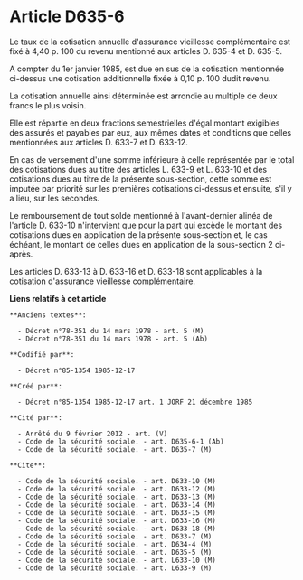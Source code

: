 # Article D635-6

Le taux de la cotisation annuelle d'assurance vieillesse complémentaire est fixé à 4,40 p. 100 du revenu mentionné aux
articles D. 635-4 et D. 635-5. 

A compter du 1er janvier 1985, est due en sus de la cotisation mentionnée ci-dessus une cotisation additionnelle fixée à 0,10
p. 100 dudit revenu. 

La cotisation annuelle ainsi déterminée est arrondie au multiple de deux francs le plus voisin. 

Elle est répartie en deux fractions semestrielles d'égal montant exigibles des assurés et payables par eux, aux mêmes dates
et conditions que celles mentionnées aux articles D. 633-7 et D. 633-12. 

En cas de versement d'une somme inférieure à celle représentée par le total des cotisations dues au titre des articles L.
633-9 et L. 633-10 et des cotisations dues au titre de la présente sous-section, cette somme est imputée par priorité sur les
premières cotisations ci-dessus et ensuite, s'il y a lieu, sur les secondes. 

Le remboursement de tout solde mentionné à l'avant-dernier alinéa de l'article D. 633-10 n'intervient que pour la part qui
excède le montant des cotisations dues en application de la présente sous-section et, le cas échéant, le montant de celles
dues en application de la sous-section 2 ci-après. 

Les articles D. 633-13 à D. 633-16 et D. 633-18 sont applicables à la cotisation d'assurance vieillesse complémentaire.

**Liens relatifs à cet article**

	**Anciens textes**:

	  - Décret n°78-351 du 14 mars 1978 - art. 5 (M)
	  - Décret n°78-351 du 14 mars 1978 - art. 5 (Ab)

	**Codifié par**:

	  - Décret n°85-1354 1985-12-17

	**Créé par**:

	  - Décret n°85-1354 1985-12-17 art. 1 JORF 21 décembre 1985

	**Cité par**:

	  - Arrêté du 9 février 2012 - art. (V)
	  - Code de la sécurité sociale. - art. D635-6-1 (Ab)
	  - Code de la sécurité sociale. - art. D635-7 (M)

	**Cite**:

	  - Code de la sécurité sociale. - art. D633-10 (M)
	  - Code de la sécurité sociale. - art. D633-12 (M)
	  - Code de la sécurité sociale. - art. D633-13 (M)
	  - Code de la sécurité sociale. - art. D633-14 (M)
	  - Code de la sécurité sociale. - art. D633-15 (M)
	  - Code de la sécurité sociale. - art. D633-16 (M)
	  - Code de la sécurité sociale. - art. D633-18 (M)
	  - Code de la sécurité sociale. - art. D633-7 (M)
	  - Code de la sécurité sociale. - art. D634-4 (M)
	  - Code de la sécurité sociale. - art. D635-5 (M)
	  - Code de la sécurité sociale. - art. L633-10 (M)
	  - Code de la sécurité sociale. - art. L633-9 (M)
